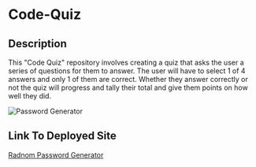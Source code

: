 # Code-Quiz

## Description
This "Code Quiz" repository involves creating a quiz that asks the user a series of questions for them to answer. The user will have to select 1 of 4 answers and only 1 of them are correct. Whether they answer correctly or not the quiz will progress and tally their total and give them points on how well they did.

![Password Generator](./Assets/03-javascript-homework-demo.png)

## Link To Deployed Site
[Radnom Password Generator](https://akcashing.github.io/JavaScript-Random-Password-Generator/)
